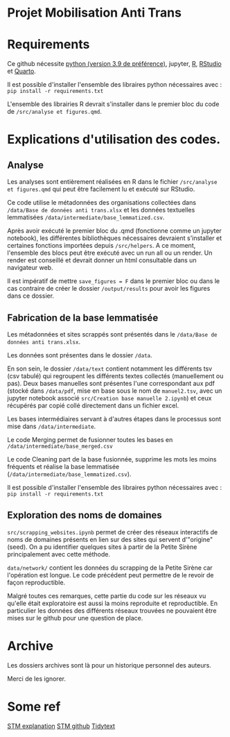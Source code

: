 # Projet Mobilisation Anti Trans

# Requirements
Ce github nécessite [python (version 3.9 de préférence)](https://www.python.org/downloads/release/python-390/), jupyter, [R](https://www.r-project.org/), [RStudio](https://posit.co/products/open-source/rstudio/) et [Quarto](https://quarto.org/).

Il est possible d'installer l'ensemble des libraires python nécessaires avec : 
```pip install -r requirements.txt```

L'ensemble des librairies R devrait s'installer dans le premier bloc du code de `/src/analyse et figures.qmd`.

# Explications d'utilisation des codes.

## Analyse

Les analyses sont entièrement réalisées en R dans le fichier `/src/analyse et figures.qmd` qui peut être facilement lu et exécuté sur RStudio.

Ce code utilise le métadonnées des organisations collectées dans `/data/Base de données anti trans.xlsx` et les données textuelles lemmatisées `/data/intermediate/base_lemmatized.csv`.

Après avoir exécuté le premier bloc du .qmd (fonctionne comme un jupyter notebook), les différentes bibliothèques nécessaires devraient s'installer et certaines fonctions importées depuis `/src/helpers`. A ce moment, l'ensemble des blocs peut être exécuté avec un run all ou un render. Un render est conseillé et devrait donner un html consultable dans un navigateur web.

Il est impératif de mettre `save_figures = F` dans le premier bloc ou dans le cas contraire de créer le dossier `/output/results` pour avoir les figures dans ce dossier.

## Fabrication de la base lemmatisée

Les métadonnées et sites scrappés sont présentés dans le `/data/Base de données anti trans.xlsx`.

Les données sont présentes dans le dossier `/data`. 

En son sein, le dossier `/data/text` contient notamment les différents tsv (csv tabulé) qui regroupent les différents textes collectés (manuellement ou pas). Deux bases manuelles sont présentes l'une correspondant aux pdf (stocké dans `/data/pdf`, mise en base sous le nom de `manuel2.tsv`, avec un jupyter notebook associé `src/Creation base manuelle 2.ipynb`) et ceux récupérés par copié collé directement dans un fichier excel.

Les bases intermédiaires servant à d'autres étapes dans le processus sont mise dans `/data/intermediate`.

Le code Merging permet de fusionner toutes les bases en `/data/intermediate/base_merged.csv`

Le code Cleaning part de la base fusionnée, supprime les mots les moins fréquents et réalise la base lemmatisée (`/data/intermediate/base_lemmatized.csv`).

Il est possible d'installer l'ensemble des libraires python nécessaires avec : 
```pip install -r requirements.txt```

## Exploration des noms de domaines

`src/scrapping_websites.ipynb` permet de créer des réseaux interactifs de noms de domaines présents en lien sur des sites qui servent d'"origine" (seed). On a pu identifier quelques sites à partir de la Petite Sirène principalement avec cette méthode.

`data/network/` contient les données du scrapping de la Petite Sirène car l'opération est longue. Le code précédent peut permettre de le revoir de façon reproductible.

Malgré toutes ces remarques, cette partie du code sur les réseaux vu qu'elle était exploratoire est aussi la moins reproduite et reproductible. En particulier les données des différents réseaux trouvées ne pouvaient être mises sur le github pour une question de place.

# Archive
Les dossiers archives sont là pour un historique personnel des auteurs.

Merci de les ignorer.

# Some ref

[STM explanation](https://raw.githubusercontent.com/bstewart/stm/master/vignettes/stmVignette.pdf)
[STM github](https://github.com/bstewart/stm?tab=readme-ov-file)
[Tidytext](https://www.tidytextmining.com/tfidf.html?q=bind#the-bind_tf_idf-function)